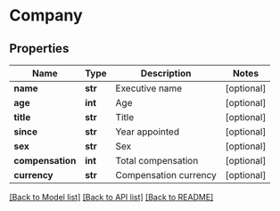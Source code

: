 # Company

## Properties
Name | Type | Description | Notes
------------ | ------------- | ------------- | -------------
**name** | **str** | Executive name | [optional] 
**age** | **int** | Age | [optional] 
**title** | **str** | Title | [optional] 
**since** | **str** | Year appointed | [optional] 
**sex** | **str** | Sex | [optional] 
**compensation** | **int** | Total compensation | [optional] 
**currency** | **str** | Compensation currency | [optional] 

[[Back to Model list]](../README.md#documentation-for-models) [[Back to API list]](../README.md#documentation-for-api-endpoints) [[Back to README]](../README.md)


